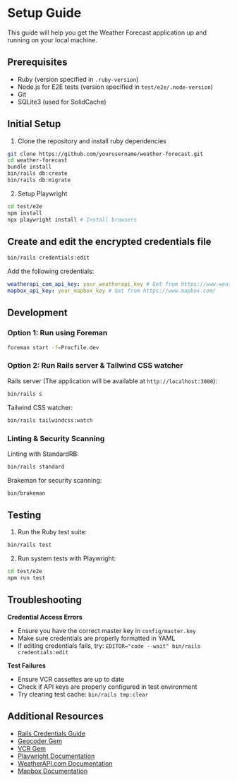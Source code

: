 # Setup Guide

This guide will help you get the Weather Forecast application up and running on your local machine.

## Prerequisites

- Ruby (version specified in `.ruby-version`)
- Node.js for E2E tests (version specified in `test/e2e/.node-version`)
- Git
- SQLite3 (used for SolidCache)

## Initial Setup

1. Clone the repository and install ruby dependencies
```bash
git clone https://github.com/yourusername/weather-forecast.git
cd weather-forecast
bundle install
bin/rails db:create
bin/rails db:migrate
```

2. Setup Playwright

```bash
cd test/e2e
npm install
npx playwright install # Install browsers
```

## Create and edit the encrypted credentials file

```bash
bin/rails credentials:edit
```

Add the following credentials:
```yaml
weatherapi_com_api_key: your_weatherapi_key # Get from https://www.weatherapi.com/
mapbox_api_key: your_mapbox_key # Get from https://www.mapbox.com/
```

## Development

### Option 1: Run using Foreman

```bash
foreman start -f=Procfile.dev
```

### Option 2: Run Rails server & Tailwind CSS watcher

Rails server (The application will be available at `http://localhost:3000`):
```bash
bin/rails s
```

Tailwind CSS watcher:
```bash
bin/rails tailwindcss:watch
```

### Linting & Security Scanning

Linting with StandardRB:
```bash
bin/rails standard
```

Brakeman for security scanning:
```bash
bin/brakeman
```

## Testing

1. Run the Ruby test suite:
```bash
bin/rails test
```

2. Run system tests with Playwright:
```bash
cd test/e2e
npm run test
```

## Troubleshooting

**Credential Access Errors**
  - Ensure you have the correct master key in `config/master.key`
  - Make sure credentials are properly formatted in YAML
  - If editing credentials fails, try: `EDITOR="code --wait" bin/rails credentials:edit`

**Test Failures**
  - Ensure VCR cassettes are up to date
  - Check if API keys are properly configured in test environment
  - Try clearing test cache: `bin/rails tmp:clear`

## Additional Resources

- [Rails Credentials Guide](https://guides.rubyonrails.org/security.html#custom-credentials)
- [Geocoder Gem](https://github.com/alexreisner/geocoder)
- [VCR Gem](https://github.com/vcr/vcr)
- [Playwright Documentation](https://playwright.dev/)
- [WeatherAPI.com Documentation](https://www.weatherapi.com/docs/)
- [Mapbox Documentation](https://docs.mapbox.com/)
